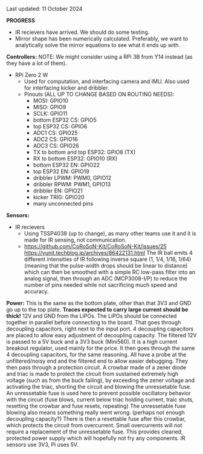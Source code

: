 Last updated: 11 October 2024

**PROGRESS**
- IR recievers have arrived. We should do some testing.
- Mirror shape has been numerically calculated. Preferably, we want to analytically solve the mirror equations to see what it ends up with.

**Controllers:**
NOTE: We might consider using a RPi 3B from Y14 instead (as they have a lot of them).
- RPi Zero 2 W
  - Used for computation, and interfacing camera and IMU. Also used for interfacing kicker and dribbler.
  - Pinouts (ALL UP TO CHANGE BASED ON ROUTING NEEDS):
    - MOSI: GPIO10
    - MISO: GPIO9
    - SCLK: GPIO11
    - bottom ESP32 CS: GPIO5
    - top ESP32 CS: GPIO6
    - ADC1 CS: GPIO25
    - ADC2 CS: GPIO16
    - ADC3 CS: GPIO26
    - TX to bottom and top ESP32: GPIO8 (TX)
    - RX to bottom ESP32: GPIO10 (RX)
    - bottom ESP32 EN: GPIO22
    - top ESP32 EN: GPIO19
    - dribbler LPWM: PWM0, GPIO12
    - dribbler RPWM: PWM1, GPIO13
    - dribbler EN: GPIO21
    - kicker TRIG: GPIO20
    - many unconnected pins

**Sensors:**
- IR recievers
  - Using TSSP4038 (up to change), as many other teams use it and it is made for IR sensing, not communication.
  - https://github.com/CoRoSoN-Kit/CoRoSoN-Kit/issues/25 
  https://yunit.techblog.jp/archives/86422131.html
  The IR ball emits 4 different intensities of IR following inverse square (1, 1/4, 1/16, 1/64) (meaning that the pulse-width drops should be linear to distance) which can then be smoothed with a simple RC low-pass filter into an analog signal, then through an ADC (MCP3008-I/P) to reduce the number of pins needed while not sacrificing much speed and accuracy.

**Power:**
This is the same as the bottom plate, other than that 3V3 and GND go up to the top plate.
**Traces expected to carry large current should be thick!**
12V and GND from the LiPOs. The LiPOs should be connected together in parallel before connecting to the board.
That goes through decoupling capacitors, right next to the input port. 4 decoupling capacitors are placed to allow easy adjustment of decoupling capacity.
The filtered 12V is passed to a 5V buck and a 3V3 buck (Mini560). It is a high current breakout regulator, used mainly for the price.
It then goes through the same 4 decoupling capacitors, for the same reasoning.
All have a probe at the unfiltered/noisy end and the filtered end to allow easier debugging.
They then pass through a protection circuit. A crowbar made of a zener diode and triac is made to protect the circuit from sustained extremely high voltage (such as from the buck failing), by exceeding the zener voltage and activating the triac, shorting the circuit and blowing the unressetable fuse.
An unressetable fuse is used here to prevent possible oscillatory behavior with the circuit (fuse blows, current below triac holding current, traic shuts, resetting the crowbar and fuse resets, repeating)
The unressetable fuse blowing also means something really went wrong. (perhaps not enough decoupling capacity?)
There is then a resettable fuse after this crowbar, which protects the circuit from overcurrent. Small overcurrents will not require a replacement of the unressetable fuse.
This provides cleaned, protected power supply which will hopefully not fry any components.
IR sensors use 3V3, Pi uses 5V.